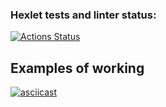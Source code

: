 ### Hexlet tests and linter status:
[![Actions Status](https://github.com/Alek753/python-project-50/workflows/hexlet-check/badge.svg)](https://github.com/Alek753/python-project-50/actions)


## Examples of working
[![asciicast](https://asciinema.org/a/gAUekj3m89o3OZFytbzD6DIxP.svg)](https://asciinema.org/a/gAUekj3m89o3OZFytbzD6DIxP)
